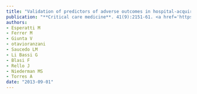 ```yaml
---
title: "Validation of predictors of adverse outcomes in hospital-acquired pneumonia in the ICU"
publication: "**Critical care medicine**. 41(9):2151-61. <a href='https://doi.org/10.1097/ccm.0b013e31828a674a' target='_blank' rel='noopener noreferrer'>10.1097/ccm.0b013e31828a674a</a>"
authors:
- Esperatti M
- Ferrer M
- Giunta V
- otavioranzani
- Saucedo LM
- Li Bassi G
- Blasi F
- Rello J
- Niederman MS
- Torres A
date: "2013-09-01"
---
```

